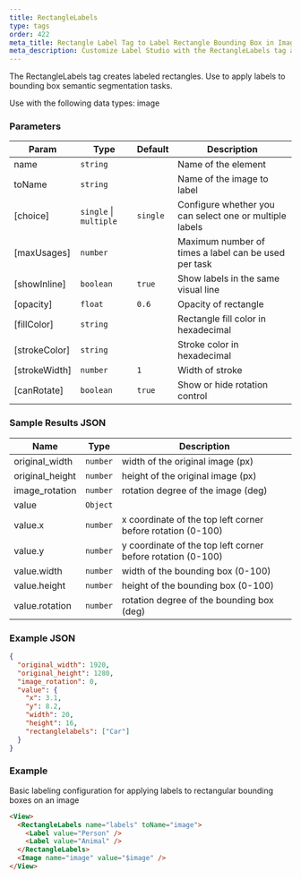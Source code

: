 ```yaml
---
title: RectangleLabels
type: tags
order: 422
meta_title: Rectangle Label Tag to Label Rectangle Bounding Box in Images
meta_description: Customize Label Studio with the RectangleLabels tag and add labeled rectangle bounding boxes in images for semantic segmentation and object detection machine learning and data science projects.
---
```


The RectangleLabels tag creates labeled rectangles. Use to apply labels to bounding box semantic segmentation tasks.

Use with the following data types: image

### Parameters

| Param | Type | Default | Description |
| --- | --- | --- | --- |
| name | <code>string</code> |  | Name of the element |
| toName | <code>string</code> |  | Name of the image to label |
| [choice] | <code>single</code> \| <code>multiple</code> | <code>single</code> | Configure whether you can select one or multiple labels |
| [maxUsages] | <code>number</code> |  | Maximum number of times a label can be used per task |
| [showInline] | <code>boolean</code> | <code>true</code> | Show labels in the same visual line |
| [opacity] | <code>float</code> | <code>0.6</code> | Opacity of rectangle |
| [fillColor] | <code>string</code> |  | Rectangle fill color in hexadecimal |
| [strokeColor] | <code>string</code> |  | Stroke color in hexadecimal |
| [strokeWidth] | <code>number</code> | <code>1</code> | Width of stroke |
| [canRotate] | <code>boolean</code> | <code>true</code> | Show or hide rotation control |

### Sample Results JSON

| Name | Type | Description |
| --- | --- | --- |
| original_width | <code>number</code> | width of the original image (px) |
| original_height | <code>number</code> | height of the original image (px) |
| image_rotation | <code>number</code> | rotation degree of the image (deg) |
| value | <code>Object</code> |  |
| value.x | <code>number</code> | x coordinate of the top left corner before rotation (0-100) |
| value.y | <code>number</code> | y coordinate of the top left corner before rotation (0-100) |
| value.width | <code>number</code> | width of the bounding box (0-100) |
| value.height | <code>number</code> | height of the bounding box (0-100) |
| value.rotation | <code>number</code> | rotation degree of the bounding box (deg) |

### Example JSON
```json
{
  "original_width": 1920,
  "original_height": 1280,
  "image_rotation": 0,
  "value": {
    "x": 3.1,
    "y": 8.2,
    "width": 20,
    "height": 16,
    "rectanglelabels": ["Car"]
  }
}
```

### Example

Basic labeling configuration for applying labels to rectangular bounding boxes on an image

```html
<View>
  <RectangleLabels name="labels" toName="image">
    <Label value="Person" />
    <Label value="Animal" />
  </RectangleLabels>
  <Image name="image" value="$image" />
</View>
```
